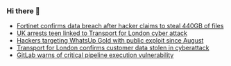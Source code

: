 ### Hi there 👋

<!--START_SECTION:feed-->
* [Fortinet confirms data breach after hacker claims to steal 440GB of files](https://www.bleepingcomputer.com/news/security/fortinet-confirms-data-breach-after-hacker-claims-to-steal-440gb-of-files/)
* [UK arrests teen linked to Transport for London cyber attack](https://www.bleepingcomputer.com/news/security/uk-arrests-teen-linked-to-transport-for-london-cyber-attack/)
* [Hackers targeting WhatsUp Gold with public exploit since August](https://www.bleepingcomputer.com/news/security/hackers-targeting-whatsup-gold-with-public-exploit-since-august/)
* [Transport for London confirms customer data stolen in cyberattack](https://www.bleepingcomputer.com/news/security/transport-for-london-confirms-customer-data-stolen-in-cyberattack/)
* [GitLab warns of critical pipeline execution vulnerability](https://www.bleepingcomputer.com/news/security/gitlab-warns-of-critical-pipeline-execution-vulnerability/)
<!--END_SECTION:feed-->

<!--
**frankenk/frankenk** is a ✨ _special_ ✨ repository because its `README.md` (this file) appears on your GitHub profile.

Here are some ideas to get you started:

- 🔭 I’m currently working on ...
- 🌱 I’m currently learning ...
- 👯 I’m looking to collaborate on ...
- 🤔 I’m looking for help with ...
- 💬 Ask me about ...
- 📫 How to reach me: ...
- 😄 Pronouns: ...
- ⚡ Fun fact: ...
-->



